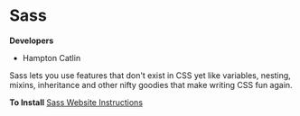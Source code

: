 # Sass

**Developers**
- Hampton Catlin

Sass lets you use features that don't exist in CSS yet like variables, nesting, mixins,
inheritance and other nifty goodies that make writing CSS fun again.

**To Install**
[Sass Website Instructions](http://sass-lang.com/install)
